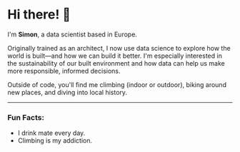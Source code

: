 # Hi there! 👋

I'm **Simon**, a data scientist based in Europe.

Originally trained as an architect, I now use data science to explore how the world is built—and how we can build it better. I'm especially interested in the sustainability of our built environment and how data can help us make more responsible, informed decisions.

Outside of code, you'll find me climbing (indoor or outdoor), biking around new places, and diving into local history.

---

### Fun Facts:
- I drink mate every day.  
- Climbing is my addiction.

